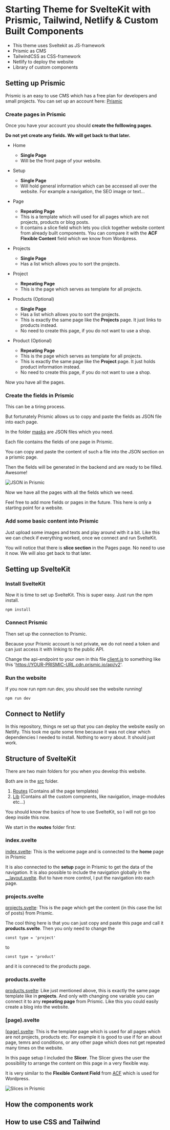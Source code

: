 # Starting Theme for SvelteKit with Prismic, Tailwind, Netlify & Custom Built Components
- This theme uses Sveltekit as JS-framework
- Prismic as CMS
- TailwindCSS as CSS-framework
- Netlify to deploy the website
- Library of custom components

## Setting up Prismic
Prismic is an easy to use CMS which has a free plan for developers and small projects.
You can set up an account here: [Prismic](https://prismic.io/)


### Create pages in Prismic
Once you have your account you should **create the folllowing pages**.

**Do not yet create any fields. We will get back to that later.**

- Home
   - **Single Page**
   - Will be the front page of your website.

- Setup
   - **Single Page**
   - Will hold general information which can be accessed all over the website. For example a navigation, the SEO image or text…

- Page
   - **Repeating Page**
   - This is a template which will used for all pages which are not projects, products or blog posts.
   - It contains a slice field which lets you click together website content from already built components. You can compare it with the **ACF Flexible Content** field which we know from Wordpress.

- Projects
   - **Single Page**
   - Has a list which allows you to sort the projects.

- Project
   - **Repeating Page**
   - This is the page which serves as template for all projects.

- Products (Optional)
   - **Single Page**
   - Has a list which allows you to sort the projects.
   - This is exactly the same page like the **Projects** page. It just links to products instead.
   - No need to create this page, if you do not want to use a shop.

- Product (Optional)
   - **Repeating Page**
   - This is the page which serves as template for all projects.
   - This is exactly the same page like the **Project** page. It just holds product information instead.
   - No need to create this page, if you do not want to use a shop.


Now you have all the pages.

### Create the fields in Prismic

This can be a tiring process.

But fortunately Prismic allows us to copy and paste the fields as JSON file into each page.

In the folder [masks](masks) are JSON files which you need.

Each file contains the fields of one page in Prismic.

You can copy and paste the content of such a file into the JSON section on a prismic page.

Then the fields will be generated in the backend and are ready to be filled. Awesome!

![JSON in Prismic](/static/readme/prismic-json.png)


Now we have all the pages with all the fields which we need.

Feel free to add more fields or pages in the future. This here is only a starting point for a website.

### Add some basic content into Prismic

Just upload some images and texts and play around with it a bit.
Like this we can check if everything worked, once we connect and run SvelteKit.

You will notice that there is **slice section** in the Pages page. No need to use it now. We will also get back to that later.

## Setting up SvelteKit

### Install SvelteKit
Now it is time to set up SvelteKit. This is super easy. Just run the npm install.
```
npm install
```

### Connect Prismic
Then set up the connection to Prismic.

Because your Prismic account is not private, we do not need a token and can just access it with linking to the public API.

Change the api-endpoint to your own in this file [client.js](src/utils/client.js) to something like this 'https://YOUR-PRISMIC-URL.cdn.prismic.io/api/v2'.

### Run the website
If you now run npm run dev, you should see the website running!
```
npm run dev
```

## Connect to Netlify
In this repository, things re set up that you can deploy the website easily on Netlify.
This took me quite some time because it was not clear which dependencies I needed to install.
Nothing to worry about. It should just work.

## Structure of SvelteKit
There are two main folders for you when you develop this website.

Both are in the [src](src) folder.

1. [Routes](src/routes) (Contains all the page templates)
1. [Lib](src/lib) (Contains all the custom compnents, like navigation, image-modules etc…)

You should know the basics of how to use SvelteKit, so I will not go too deep inside this now.

We start in the **routes** folder first:

### index.svelte
[index.svelte](src/routes/index.svelte): This is the welcome page and is connected to the **home** page in Prismic

It is also connected to the **setup** page in Prismic to get the data of the navigation. It is also possible to include the navigation globally in the [__layout.svelte](src/routes/__layout.svelte). But to have more control, I put the navigation into each page.

### projects.svelte
[projects.svelte](src/routes/projects.svelte): This is the page which get the content (in this case the list of posts) from Prismic.

The cool thing here is that you can just copy and paste this page and call it **products.svelte**.
Then you only need to change the
```
const type = 'project'
```
to
```
const type = 'product'
```
and it is conneced to the products page.

### products.svelte
[products.svelte](src/routes/products.svelte): Like just mentioned above, this is exactly the same page template like in **projects**. And only with changing one variable you can connect it to any **repeating page** from Prismic. Like this you could easily create a blog into the website.

### [page).svelte
[[page].svelte](src/routes/[page].svelte):
This is the template page which is used for all pages which are not projects, products etc. For example it is good to use if for an about page, temrs and conditions, or any other page which does not get repeated many times on the website.

In this page setup I included the **Slicer**. The Slicer gives the user the possibility to arrange the content on this page in a very flexible way.

It is very similar to the **Flexible Content Field** from [ACF](https://www.advancedcustomfields.com/resources/flexible-content/) which is used for Wordpress.


![Slices in Prismic](/static/readme/slices-prismic.png)








## How the components work


## How to use CSS and Tailwind



